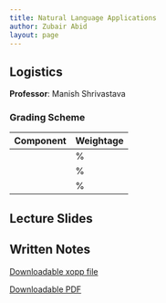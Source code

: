 ```yaml
---
title: Natural Language Applications 
author: Zubair Abid
layout: page
---
```



## Logistics

**Professor**: Manish Shrivastava

### Grading Scheme

| Component | Weightage |
|-----------|-----------|
|           | %         |
|           | %         |
|           | %         |


## Lecture Slides


## Written Notes

[Downloadable xopp file]()

[Downloadable PDF]()
